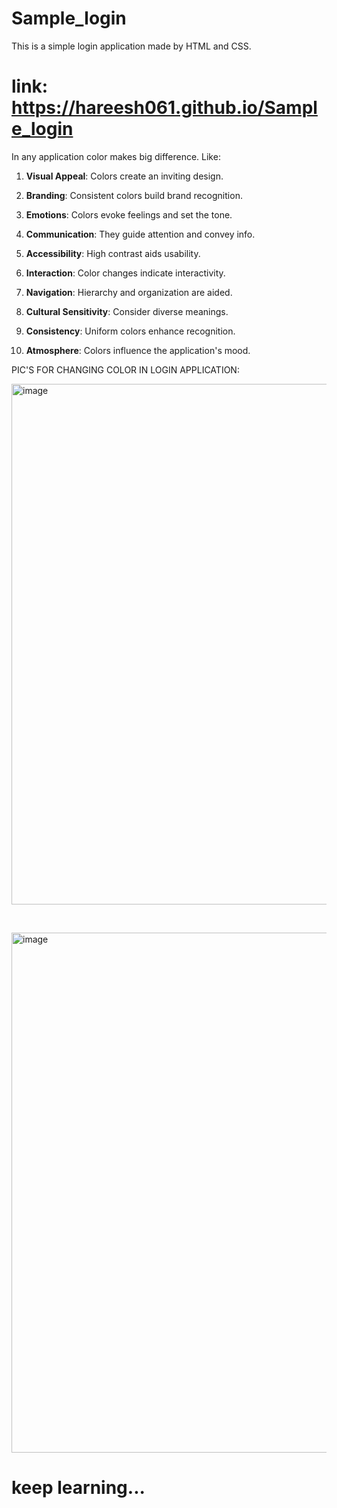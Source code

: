 # Sample_login
This is a simple login application made by HTML and CSS.
# link: https://hareesh061.github.io/Sample_login

In any application color makes big difference. Like:

1. **Visual Appeal**:  Colors create an inviting design.

2. **Branding**:  Consistent colors build brand recognition.

3. **Emotions**:  Colors evoke feelings and set the tone.

4. **Communication**:  They guide attention and convey info.

5. **Accessibility**:  High contrast aids usability.

6. **Interaction**:  Color changes indicate interactivity.

7. **Navigation**:  Hierarchy and organization are aided.

8. **Cultural Sensitivity**:  Consider diverse meanings.

9. **Consistency**:  Uniform colors enhance recognition.

10. **Atmosphere**:  Colors influence the application's mood.


PIC'S FOR CHANGING COLOR IN LOGIN APPLICATION:



<img width="833" alt="image" src="https://github.com/Hareesh061/Sample_login/assets/90563881/756da2a2-dd41-4728-9992-856e446b1b38">

&nbsp;




<img width="832" alt="image" src="https://github.com/Hareesh061/Sample_login/assets/90563881/d86bb8c6-214d-40f7-898a-8dc0f863a3e7">






# keep learning...
